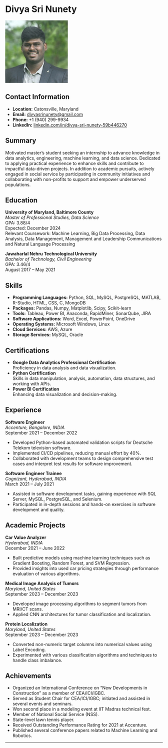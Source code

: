 # Divya Sri Nunety

<img src="images/headshot.jpg" alt="Headshot Photo" width="200"/>

## Contact Information
- **Location:** Catonsville, Maryland
- **Email:** divyasrinunety@gmail.com
- **Phone:** +1 (940) 299-9934
- **LinkedIn:** [linkedin.com/in/divya-sri-nunety-59b446270](https://linkedin.com/in/divya-sri-nunety-59b446270)

## Summary
Motivated master’s student seeking an internship to advance knowledge in data analytics, engineering, machine learning, and data science. Dedicated to applying practical experience to enhance skills and contribute to impactful data-driven projects. In addition to academic pursuits, actively engaged in social service by participating in community initiatives and collaborating with non-profits to support and empower underserved populations.


## Education

**University of Maryland, Baltimore County**  
*Master of Professional Studies, Data Science*  
GPA: 3.88/4  
Expected: December 2024  
Relevant Coursework: Machine Learning, Big Data Processing, Data Analysis, Data Management, Management and Leadership Communications and Natural Language Processing 

**Jawaharlal Nehru Technological University**  
*Bachelor of Technology, Civil Engineering*  
GPA: 3.46/4  
August 2017 – May 2021

## Skills
- **Programming Languages:** Python, SQL, MySQL, PostgreSQL, MATLAB, R-Studio, HTML, CSS, C, MongoDB
- **Packages:** Pandas, Numpy, Matplotlib, Scipy, Scikit-learn
- **Tools:** Tableau, Power BI, Anaconda, RapidMiner, SonarQube, JIRA
- **Software Applications:** Word, Excel, PowerPoint, OneDrive
- **Operating Systems:** Microsoft Windows, Linux
- **Cloud Services:** AWS, Azure
- **Storage Services:** MySQL, Oracle

## Certifications
- **Google Data Analytics Professional Certification**  
  Proficiency in data analysis and data visualization.
- **Python Certification**  
  Skills in data manipulation, analysis, automation, data structures, and working with APIs.
- **Power BI Certification**  
  Enhancing data visualization and decision-making.

## Experience

**Software Engineer**  
*Accenture, Bangalore, INDIA*  
September 2021 – December 2022  
- Developed Python-based automated validation scripts for Deutsche Telekom television software.
- Implemented CI/CD pipelines, reducing manual effort by 40%.
- Collaborated with development teams to design comprehensive test cases and interpret test results for software improvement.

**Software Engineer Trainee**  
*Cognizant, Hyderabad, INDIA*  
March 2021 – July 2021  
- Assisted in software development tasks, gaining experience with SQL Server, MySQL, PostgreSQL, and Selenium.
- Participated in in-depth sessions and hands-on exercises in software development and quality.

## Academic Projects

**Car Value Analyzer**  
*Hyderabad, INDIA*  
December 2021 – June 2022  
- Built predictive models using machine learning techniques such as Gradient Boosting, Random Forest, and SVM Regression.
- Provided insights into used car pricing strategies through performance evaluation of various algorithms.

**Medical Image Analysis of Tumors**  
*Maryland, United States*  
September 2023 – December 2023  
- Developed image processing algorithms to segment tumors from MRI/CT scans.
- Applied CNN architectures for tumor classification and localization.

**Protein Localization**  
*Maryland, United States*  
September 2023 – December 2023  
- Converted non-numeric target columns into numerical values using Label Encoding.
- Experimented with various classification algorithms and techniques to handle class imbalance.

## Achievements
- Organized an International Conference on “New Developments in Construction” as a member of CEA/ICI/IGBC.
- Served as Student Chair for CEA/ICI/IGBC; initiated and assisted in several events and seminars.
- Won second place in a modeling event at IIT Madras technical fest.
- Member of National Social Service (NSS).
- State-level lawn tennis player.
- Received Outstanding Performance Rating for 2021 at Accenture.
- Published several conference papers related to Machine Learning and Robotics.

---
